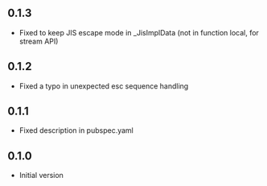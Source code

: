 ## 0.1.3

- Fixed to keep JIS escape mode in _JisImplData (not in function local, for stream API)

## 0.1.2

- Fixed a typo in unexpected esc sequence handling

## 0.1.1

- Fixed description in pubspec.yaml

## 0.1.0

- Initial version
